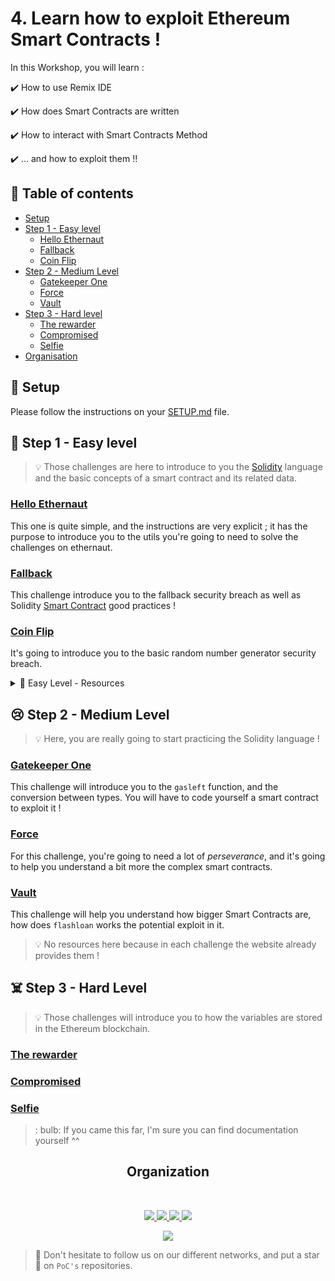 # 4. Learn how to exploit Ethereum Smart Contracts !

In this Workshop, you will learn : 

✔️ How to use Remix IDE

✔️ How does Smart Contracts are written

✔️ How to interact with Smart Contracts Method

✔️ ... and how to exploit them !!

## :dizzy: Table of contents
* [Setup](README.md#wrench-setup)
* [Step 1 - Easy level](README.md#hand_over_mouth-step-1---easy-level)
    * [Hello Ethernaut](README.md#hello-ethernaut)
    * [Fallback](README.md#fallback)
    * [Coin Flip](README.md#coin-flip)
* [Step 2 - Medium Level](README.md#cry-step-2---medium-level)
    * [Gatekeeper One](README.md#gatekeeper-one)
    * [Force](README.md#force)
    * [Vault](README.md#vault)
* [Step 3 - Hard level](README.md#skull_and_crossbones-step-3---hard-level)
    * [The rewarder](README.md#the-rewarder)
    * [Compromised](README.md#compromised)
    * [Selfie](README.md#selfie)
* [Organisation](README.md#star2-organisation)
  
## :wrench: Setup

Please follow the instructions on your [SETUP.md](SETUP.md) file.

## :hand_over_mouth: Step 1 - Easy level
> 💡 Those challenges are here to introduce to you the [Solidity](https://docs.soliditylang.org/en/v0.4.21/) language and the
basic concepts of a smart contract and its related data.

### [Hello Ethernaut](https://ethernaut.openzeppelin.com/level/0x4E73b858fD5D7A5fc1c3455061dE52a53F35d966)
This one is quite simple, and the instructions are very explicit ; it has the purpose to introduce you
to the utils you're going to need to solve the challenges on ethernaut.

### [Fallback](https://ethernaut.openzeppelin.com/level/0x9CB391dbcD447E645D6Cb55dE6ca23164130D008)
This challenge introduce you to the fallback security breach as well as Solidity [Smart Contract](https://docs.soliditylang.org/en/v0.4.24/introduction-to-smart-contracts.html) good practices !

### [Coin Flip](https://ropsten.ethernaut.openzeppelin.com/level/0xef9B87A4666fA565f9Be9b14fE6A34037caDCF16)
It's going to introduce you to the basic random number generator security breach.

<details>
<summary>📖 Easy Level - Resources</summary>
    <li>
        <a href="https://www.tutorialspoint.com/solidity/">Syntax of Solidity language</a>
    </li>
    <li>
        <a href="https://www.tutorialspoint.com/solidity/">What is a fallback function</a>
    </li>
    <li>
        <a href="https://www.sitepoint.com/solidity-pitfalls-random-number-generation-for-ethereum/">More about random numbers with Ethereum</a>
    </li>
</details>

## :cry: Step 2 - Medium Level

> 💡 Here, you are really going to start practicing the Solidity language !

### [Gatekeeper One](https://ropsten.ethernaut.openzeppelin.com/level/0xfe1B0cb67F95Ab51e9052e70424A49A6d34769ed)
This challenge will introduce you to the `gasleft` function, and the conversion between types.
You will have to code yourself a smart contract to exploit it !

### [Force](https://ropsten.ethernaut.openzeppelin.com/level/0xC624F5f9cd437ca9cefeF7672F3e951b2B27A42b)
For this challenge, you're going to need a lot of *perseverance*, and  it's going to help you understand a bit more the
complex smart contracts.

### [Vault](https://ropsten.ethernaut.openzeppelin.com/level/0xe2F72aa61fD6322C6c4d22227a594391E051F990)
This challenge will help you understand how bigger Smart Contracts are, how does `flashloan` works the potential exploit in it.

> 💡 No resources here because in each challenge the website already provides them !

## :skull_and_crossbones: Step 3 - Hard Level

> 💡 Those challenges will introduce you to how the variables are stored in the Ethereum blockchain.
> 
### [The rewarder](https://www.damnvulnerabledefi.xyz/challenges/5.html)

### [Compromised](https://www.damnvulnerabledefi.xyz/challenges/7.html)

### [Selfie](https://www.damnvulnerabledefi.xyz/challenges/6.html)

> : bulb: If you came this far, I'm sure you can find documentation yourself ^^

<h2 align=center>
Organization
</h2>
<br/>
<p align='center'>
    <a href="https://www.linkedin.com/company/pocinnovation/mycompany/">
        <img src="https://img.shields.io/badge/LinkedIn-0077B5?style=for-the-badge&logo=linkedin&logoColor=white">
    </a>
    <a href="https://www.instagram.com/pocinnovation/">
        <img src="https://img.shields.io/badge/Instagram-E4405F?style=for-the-badge&logo=instagram&logoColor=white">
    </a>
    <a href="https://twitter.com/PoCInnovation">
        <img src="https://img.shields.io/badge/Twitter-1DA1F2?style=for-the-badge&logo=twitter&logoColor=white">
    </a>
    <a href="https://discord.com/invite/Yqq2ADGDS7">
        <img src="https://img.shields.io/badge/Discord-7289DA?style=for-the-badge&logo=discord&logoColor=white">
    </a>
</p>
<p align=center>
    <a href="https://www.poc-innovation.fr/">
        <img src="https://img.shields.io/badge/WebSite-1a2b6d?style=for-the-badge&logo=GitHub Sponsors&logoColor=white">
    </a>
</p>

> 🚀 Don't hesitate to follow us on our different networks, and put a star 🌟 on `PoC's` repositories.
